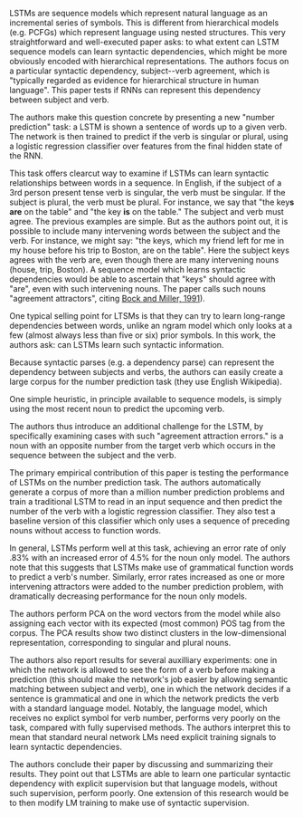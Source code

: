 LSTMs are sequence models which represent natural language as an incremental
series of symbols. This is different from hierarchical models (e.g. PCFGs) which
represent language using nested structures. This very straightforward and well-executed
paper asks: to what extent can LSTM sequence models can learn syntactic dependencies,
which might be more obviously encoded with hierarchical representations. The authors focus
on a particular syntactic dependency, subject--verb agreement, which is "typically regarded as
evidence for hierarchical structure in human language". This paper tests if RNNs
can represent this dependency between subject and verb.

The authors make this question concrete by presenting a new "number prediction" task:
a LSTM is shown a sentence of words up to a given verb. The network is then trained to predict if the verb is singular
or plural, using a logistic regression classifier over features from the final hidden state of the RNN.

This task offers clearcut way to examine if LSTMs can learn syntactic relationships between
words in a sequence. In English, if the subject of a 3rd person present tense verb is singular, the
verb must be singular. If the subject is plural, the verb must be plural. For instance,
we say that "the key**s** **are** on the table" and "the key **is** on the table."
The subject and verb must agree. The previous examples are simple.
But as the authors point out, it is possible to include many intervening words
between the subject and the verb. For instance, we might say: "the keys, which
my friend left for me in my house before his trip to Boston, are on the table".
Here the subject keys agrees with the verb are, even though there are many
intervening nouns (house, trip, Boston). A sequence model which learns syntactic dependencies
would be able to ascertain that "keys" should agree with "are", even with such intervening
nouns. The paper calls such nouns "agreement attractors", citing [Bock and Miller, 1991](
https://www.ncbi.nlm.nih.gov/pubmed/2001615)).



One typical selling point for LTSMs is that they can try to learn long-range dependencies
between words, unlike an ngram model which only looks at a few (almost always less than five or six) prior symbols.
In this work, the authors ask: can LSTMs learn such syntactic information.

Because syntactic parses (e.g. a dependency parse) can represent the dependency
between subjects and verbs, the authors can easily create a large corpus for the
number prediction task (they use English Wikipedia).



One simple heuristic, in principle available to sequence models, is simply using
the most recent noun to predict the upcoming verb.

The authors thus introduce an additional challenge for the LSTM, by specifically
examining cases with such "agreement attraction errors."
is a noun with an opposite number from the target verb which occurs in the sequence
between the subject and the verb.

The primary empirical contribution of this paper is testing the performance of
LSTMs on the number prediction task. The authors automatically generate a corpus
of more than a million number prediction problems and train a traditional LSTM
to read in an input sequence and then predict the number of the verb with a
logistic regression classifier. They also test a baseline version of this classifier
which only uses a sequence of preceding nouns without access to function words.

In general, LSTMs perform well at this task, achieving an error rate of only .83%
with an increased error of 4.5% for the noun only model. The authors note that
this suggests that LSTMs make use of grammatical function words to predict a
verb's number. Similarly, error rates increased as one or more intervening
attractors were added to the number prediction problem, with dramatically decreasing
performance for the noun only models.

The authors perform PCA on the word vectors from the model while also assigning
each vector with its expected (most common) POS tag from the corpus. The PCA
results show two distinct clusters in the low-dimensional representation,
corresponding to singular and plural nouns.

The authors also report results for several auxilliary experiments: one in which
the network is allowed to see the form of a verb before making a prediction
(this should make the network's job easier by allowing semantic matching between
subject and verb), one in which the network decides if a sentence is grammatical
and one in which the network predicts the verb with a standard language model.
Notably, the language model, which receives no explict symbol for verb number,
performs very poorly on the task, compared with fully supervised methods.
The authors interpret this to mean that standard neural network LMs need
explicit training signals to learn syntactic dependencies.

The authors conclude their paper by discussing and summarizing their results.
They point out that LSTMs are able to learn one particular syntactic
dependency with explicit supervision but that language models, without such supervision,
perform poorly. One extension of this research would be to then modify LM training
to make use of syntactic supervision.
